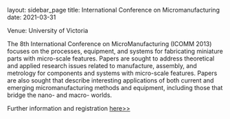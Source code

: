 layout: sidebar_page
title: International Conference on Micromanufacturing
date: 2021-03-31

Venue: University of Victoria

The 8th International Conference on MicroManufacturing (ICOMM 2013) focuses on the processes, equipment, and systems for fabricating miniature parts with micro-scale features. Papers are sought to address theoretical and applied research issues related to manufacture, assembly, and metrology for components and systems with micro-scale features. Papers are also sought that describe interesting applications of both current and emerging micromanufacturing methods and equipment, including those that bridge the nano- and macro- worlds. 

Further information and registration [here>>](http://icomm2013.northwestern.edu/)
